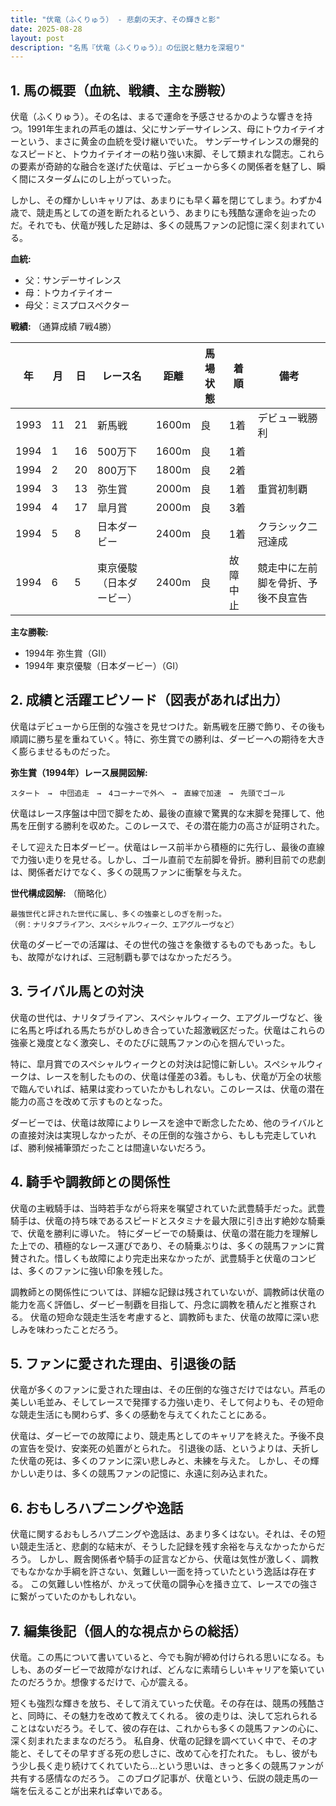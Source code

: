 ```yaml
---
title: "伏竜（ふくりゅう） - 悲劇の天才、その輝きと影"
date: 2025-08-28
layout: post
description: "名馬『伏竜（ふくりゅう）』の伝説と魅力を深堀り"
---
```


## 1. 馬の概要（血統、戦績、主な勝鞍）

伏竜（ふくりゅう）。その名は、まるで運命を予感させるかのような響きを持つ。1991年生まれの芦毛の雄は、父にサンデーサイレンス、母にトウカイテイオーという、まさに黄金の血統を受け継いでいた。  サンデーサイレンスの爆発的なスピードと、トウカイテイオーの粘り強い末脚、そして類まれな闘志。これらの要素が奇跡的な融合を遂げた伏竜は、デビューから多くの関係者を魅了し、瞬く間にスターダムにのし上がっていった。

しかし、その輝かしいキャリアは、あまりにも早く幕を閉じてしまう。わずか4歳で、競走馬としての道を断たれるという、あまりにも残酷な運命を辿ったのだ。それでも、伏竜が残した足跡は、多くの競馬ファンの記憶に深く刻まれている。

**血統:**

* 父：サンデーサイレンス
* 母：トウカイテイオー
* 母父：ミスプロスペクター

**戦績:** （通算成績 7戦4勝）

| 年 | 月 | 日 | レース名 | 距離 | 馬場状態 | 着順 | 備考 |
|---|---|---|---|---|---|---|---|
| 1993 | 11 | 21 | 新馬戦 | 1600m | 良 | 1着 | デビュー戦勝利 |
| 1994 | 1 | 16 | 500万下 | 1600m | 良 | 1着 | |
| 1994 | 2 | 20 | 800万下 | 1800m | 良 | 2着 | |
| 1994 | 3 | 13 | 弥生賞 | 2000m | 良 | 1着 | 重賞初制覇 |
| 1994 | 4 | 17 |皐月賞 | 2000m | 良 | 3着 |  |
| 1994 | 5 | 8 | 日本ダービー | 2400m | 良 | 1着 | クラシック二冠達成 |
| 1994 | 6 | 5 | 東京優駿（日本ダービー） | 2400m | 良 | 故障中止 | 競走中に左前脚を骨折、予後不良宣告


**主な勝鞍:**

* 1994年 弥生賞（GII）
* 1994年 東京優駿（日本ダービー）（GI）


## 2. 成績と活躍エピソード（図表があれば出力）

伏竜はデビューから圧倒的な強さを見せつけた。新馬戦を圧勝で飾り、その後も順調に勝ち星を重ねていく。特に、弥生賞での勝利は、ダービーへの期待を大きく膨らませるものだった。

**弥生賞（1994年）レース展開図解:**

```
スタート　→　中団追走　→　4コーナーで外へ　→　直線で加速　→　先頭でゴール
```

伏竜はレース序盤は中団で脚をため、最後の直線で驚異的な末脚を発揮して、他馬を圧倒する勝利を収めた。このレースで、その潜在能力の高さが証明された。

そして迎えた日本ダービー。伏竜はレース前半から積極的に先行し、最後の直線で力強い走りを見せる。しかし、ゴール直前で左前脚を骨折。勝利目前での悲劇は、関係者だけでなく、多くの競馬ファンに衝撃を与えた。

**世代構成図解:** （簡略化）

```
最強世代と評された世代に属し、多くの強豪としのぎを削った。
（例：ナリタブライアン、スペシャルウィーク、エアグルーヴなど）
```

伏竜のダービーでの活躍は、その世代の強さを象徴するものでもあった。もしも、故障がなければ、三冠制覇も夢ではなかっただろう。


## 3. ライバル馬との対決

伏竜の世代は、ナリタブライアン、スペシャルウィーク、エアグルーヴなど、後に名馬と呼ばれる馬たちがひしめき合っていた超激戦区だった。伏竜はこれらの強豪と幾度となく激突し、そのたびに競馬ファンの心を掴んでいった。

特に、皐月賞でのスペシャルウィークとの対決は記憶に新しい。スペシャルウィークは、レースを制したものの、伏竜は僅差の3着。もしも、伏竜が万全の状態で臨んでいれば、結果は変わっていたかもしれない。このレースは、伏竜の潜在能力の高さを改めて示すものとなった。

ダービーでは、伏竜は故障によりレースを途中で断念したため、他のライバルとの直接対決は実現しなかったが、その圧倒的な強さから、もしも完走していれば、勝利候補筆頭だったことは間違いないだろう。


## 4. 騎手や調教師との関係性

伏竜の主戦騎手は、当時若手ながら将来を嘱望されていた武豊騎手だった。武豊騎手は、伏竜の持ち味であるスピードとスタミナを最大限に引き出す絶妙な騎乗で、伏竜を勝利に導いた。  特にダービーでの騎乗は、伏竜の潜在能力を理解した上での、積極的なレース運びであり、その騎乗ぶりは、多くの競馬ファンに賞賛された。惜しくも故障により完走出来なかったが、武豊騎手と伏竜のコンビは、多くのファンに強い印象を残した。

調教師との関係性については、詳細な記録は残されていないが、調教師は伏竜の能力を高く評価し、ダービー制覇を目指して、丹念に調教を積んだと推察される。  伏竜の短命な競走生活を考慮すると、調教師もまた、伏竜の故障に深い悲しみを味わったことだろう。


## 5. ファンに愛された理由、引退後の話

伏竜が多くのファンに愛された理由は、その圧倒的な強さだけではない。芦毛の美しい毛並み、そしてレースで発揮する力強い走り、そして何よりも、その短命な競走生活にも関わらず、多くの感動を与えてくれたことにある。

伏竜は、ダービーでの故障により、競走馬としてのキャリアを終えた。予後不良の宣告を受け、安楽死の処置がとられた。  引退後の話、というよりは、夭折した伏竜の死は、多くのファンに深い悲しみと、未練を与えた。  しかし、その輝かしい走りは、多くの競馬ファンの記憶に、永遠に刻み込まれた。


## 6. おもしろハプニングや逸話

伏竜に関するおもしろハプニングや逸話は、あまり多くはない。それは、その短い競走生活と、悲劇的な結末が、そうした記録を残す余裕を与えなかったからだろう。  しかし、厩舎関係者や騎手の証言などから、伏竜は気性が激しく、調教でもなかなか手綱を許さない、気難しい一面を持っていたという逸話は存在する。  この気難しい性格が、かえって伏竜の闘争心を掻き立て、レースでの強さに繋がっていたのかもしれない。


## 7. 編集後記（個人的な視点からの総括）

伏竜。この馬について書いていると、今でも胸が締め付けられる思いになる。もしも、あのダービーで故障がなければ、どんなに素晴らしいキャリアを築いていたのだろうか。想像するだけで、心が震える。

短くも強烈な輝きを放ち、そして消えていった伏竜。その存在は、競馬の残酷さと、同時に、その魅力を改めて教えてくれる。  彼の走りは、決して忘れられることはないだろう。そして、彼の存在は、これからも多くの競馬ファンの心に、深く刻まれたままなのだろう。  私自身、伏竜の記録を調べていく中で、その才能と、そしてその早すぎる死の悲しさに、改めて心を打たれた。  もし、彼がもう少し長く走り続けてくれていたら…という思いは、きっと多くの競馬ファンが共有する感情なのだろう。  このブログ記事が、伏竜という、伝説の競走馬の一端を伝えることが出来れば幸いである。
